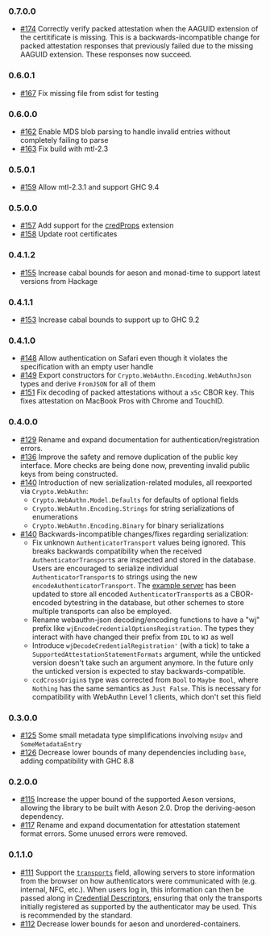 ### 0.7.0.0

* [#174](https://github.com/tweag/webauthn/pull/174) Correctly verify packed
  attestation when the AAGUID extension of the certitificate is missing. This is
  a backwards-incompatible change for packed attestation responses that
  previously failed due to the missing AAGUID extension. These responses now
  succeed.

### 0.6.0.1

* [#167](https://github.com/tweag/webauthn/pull/167) Fix missing file from sdist for testing

### 0.6.0.0

* [#162](https://github.com/tweag/webauthn/pull/162) Enable MDS blob parsing to handle invalid entries without completely failing to parse
* [#163](https://github.com/tweag/webauthn/pull/163) Fix build with mtl-2.3

### 0.5.0.1

* [#159](https://github.com/tweag/webauthn/pull/159) Allow mtl-2.3.1 and support GHC 9.4

### 0.5.0.0

* [#157](https://github.com/tweag/webauthn/pull/157) Add support for the [credProps](https://www.w3.org/TR/webauthn-2/#sctn-authenticator-credential-properties-extension) extension
* [#158](https://github.com/tweag/webauthn/pull/158) Update root certificates

### 0.4.1.2
* [#155](https://github.com/tweag/webauthn/pull/155) Increase cabal bounds for aeson and monad-time to support latest versions from Hackage

### 0.4.1.1
* [#153](https://github.com/tweag/webauthn/pull/153) Increase cabal bounds to support up to GHC 9.2

### 0.4.1.0

* [#148](https://github.com/tweag/webauthn/pull/148) Allow authentication on Safari even though it violates the specification with an empty user handle
* [#149](https://github.com/tweag/webauthn/pull/149) Export constructors for `Crypto.WebAuthn.Encoding.WebAuthnJson` types and derive `FromJSON` for all of them
* [#151](https://github.com/tweag/webauthn/pull/151) Fix decoding of packed attestations without a `x5c` CBOR key. This fixes attestation on MacBook Pros with Chrome and TouchID.

### 0.4.0.0

* [#129](https://github.com/tweag/webauthn/pull/129) Rename and expand
  documentation for authentication/registration errors.
* [#136](https://github.com/tweag/webauthn/pull/136) Improve the safety and
  remove duplication of the public key interface. More checks are being done
  now, preventing invalid public keys from being constructed.
* [#140](https://github.com/tweag/webauthn/pull/140) Introduction of new
  serialization-related modules, all reexported via `Crypto.WebAuthn`:
  - `Crypto.WebAuthn.Model.Defaults` for defaults of optional fields
  - `Crypto.WebAuthn.Encoding.Strings` for string serializations of enumerations
  - `Crypto.WebAuthn.Encoding.Binary` for binary serializations
* [#140](https://github.com/tweag/webauthn/pull/140) Backwards-incompatible
  changes/fixes regarding serialization:
  - Fix unknown `AuthenticatorTransport` values being ignored. This breaks
    backwards compatibility when the received `AuthenticatorTransport`s are
    inspected and stored in the database. Users are encouraged to serialize
    individual `AuthenticatorTransport`s to strings using the new
    `encodeAuthenticatorTransport`. The [example
    server](https://github.com/tweag/webauthn/tree/master/server) has been
    updated to store all encoded `AuthenticatorTransport`s as a CBOR-encoded
    bytestring in the database, but other schemes to store multiple transports
    can also be employed.
  - Rename webauthn-json decoding/encoding functions to have a "wj" prefix like
    `wjEncodeCredentialOptionsRegistration`. The types they interact with have
    changed their prefix from `IDL` to `WJ` as well
  - Introduce `wjDecodeCredentialRegistration'` (with a tick) to take a
    `SupportedAttestationStatementFormats` argument, while the unticked version
    doesn't take such an argument anymore. In the future only the unticked
    version is expected to stay backwards-compatible.
  - `ccdCrossOrigin`s type was corrected from `Bool` to `Maybe Bool`, where
    `Nothing` has the same semantics as `Just False`. This is necessary for
    compatibility with WebAuthn Level 1 clients, which don't set this field


### 0.3.0.0

* [#125](https://github.com/tweag/webauthn/pull/125) Some small metadata type
  simplifications involving `msUpv` and `SomeMetadataEntry`
* [#126](https://github.com/tweag/webauthn/pull/126) Decrease lower bounds of
  many dependencies including `base`, adding compatibility with GHC 8.8

### 0.2.0.0

* [#115](https://github.com/tweag/webauthn/pull/115) Increase the upper bound
  of the supported Aeson versions, allowing the library to be built with Aeson
  2.0. Drop the deriving-aeson dependency.
* [#117](https://github.com/tweag/webauthn/pull/117) Rename and expand
  documentation for attestation statement format errors. Some unused errors
  were removed.

### 0.1.1.0

* [#111](https://github.com/tweag/webauthn/pull/111) Support the
  [`transports`](https://www.w3.org/TR/webauthn-2/#dom-authenticatorattestationresponse-transports-slot)
  field, allowing servers to store information from the browser on how
  authenticators were communicated with (e.g. internal, NFC, etc.). When users
  log in, this information can then be passed along in [Credential
  Descriptors](https://www.w3.org/TR/webauthn-2/#dictdef-publickeycredentialdescriptor),
  ensuring that only the transports initially registered as supported by the
  authenticator may be used. This is recommended by the standard.
* [#112](https://github.com/tweag/webauthn/pull/112) Decrease lower bounds for
  aeson and unordered-containers.
